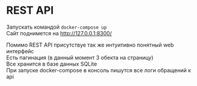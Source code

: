 # REST API

Запускать командой `docker-compose up`  
Сайт поднимется на  http://127.0.0.1:8300/  

Помимо REST API присутствуе так же интуитивно понятный web интерфейс  
Есть пагинация (в данный момент 3 обекта на страницу)  
Все хранится в базе данных SQLite  
При запуске docker-compose в консоль пишутся все логи обращений к api

